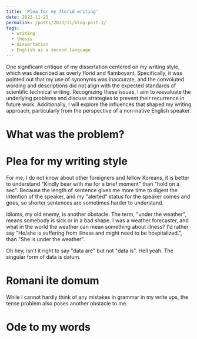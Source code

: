 ```yaml
---
title: 'Plea for my florid writing'
date: 2023-11-25
permalink: /posts/2023/11/blog-post-1/
tags:
  - writing
  - thesis
  - dissertation
  - English as a second language
---
```


One significant critique of my dissertation centered on my writing style, which was described as overly florid and flamboyant. Specifically, it was pointed out that my use of synonyms was inaccurate, and the convoluted wording and descriptions did not align with the expected standards of scientific technical writing. Recognizing these issues, I aim to reevaluate the underlying problems and discuss strategies to prevent their recurrence in future work. Additionally, I will explore the influences that shaped my writing approach, particularly from the perspective of a non-native English speaker.

What was the problem?
======

Plea for my writing style
======

For me, I do not know about other foreigners and fellow Koreans, it is better to understand "Kindly bear with me for a brief moment" than "hold on a sec". Because the length of sentence gives me more time to digest the intention of the speaker, and my "alerted" status for the speaker comes and goes, so shorter sentences are sometimes harder to understand. 

Idioms, my old enemy, is another obstacle. The term, "under the weather", means somebody is sick or in a bad shape. I was a weather forecaster, and what in the world the weather can mean something about illness? I'd rather say "He/she is suffering from illness and might need to be hospitalized.", than "She is under the weather".

Oh hey, isn't it right to say "data are" but not "data is". Hell yeah. The singular form of data is datum. 

Romani ite domum
======

While I cannot hardly think of any mistakes in grammar in my write ups, the tense problem also poses another obstacle to me. 

Ode to my words
======

